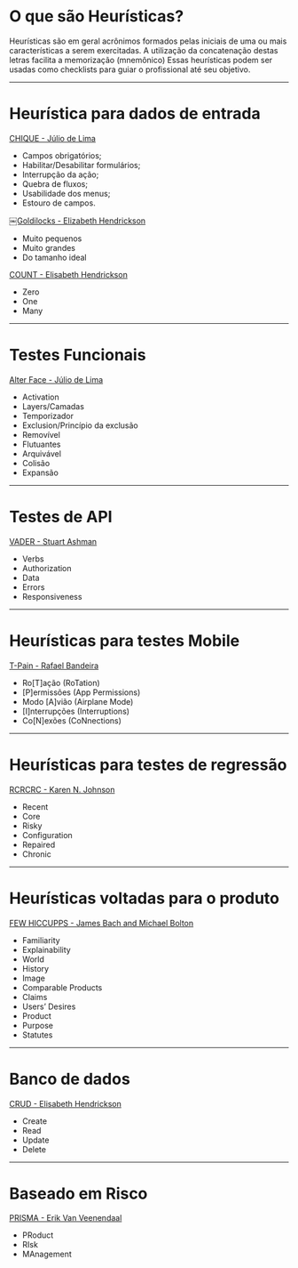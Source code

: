 # O que são Heurísticas?
Heurísticas são em geral acrônimos formados pelas iniciais de uma ou mais características a serem exercitadas. A utilização da concatenação destas letras facilita a memorização (mnemônico)
Essas heurísticas podem ser usadas como checklists para guiar o profissional até seu objetivo.

- - -
# Heurística para dados de entrada

[CHIQUE - Júlio de Lima](https://medium.com/revista-tspi/heur%C3%ADsticas-de-teste-de-software-o-que-s%C3%A3o-e-seus-benef%C3%ADcios-4a59996ca1ec#:~:text=seguir%2C%20da%20heur%C3%ADstica-,CHIQUE,-do)<!-- {"preview":"true"} -->
* Campos obrigatórios;
* Habilitar/Desabilitar formulários;
* Interrupção da ação;
* Quebra de fluxos;
* Usabilidade dos menus;
* Estouro de campos.

[￼Goldilocks - Elizabeth Hendrickson](https://www.ministryoftesting.com/articles/ce0dc29c#:~:text=1.-,Goldilocks,-%2D%20Elisabeth%20Hendrickson)<!-- {"preview":"true"} -->
* Muito pequenos
* Muito grandes
* Do tamanho ideal

[COUNT - Elisabeth Hendrickson](https://blog.testproject.io/2021/07/05/software-testing-heuristics/#:~:text=exploratory%20testing%20cycles%20%F0%9F%94%84-,COUNT,-Context%3A%20Things%20that)<!-- {"preview":"true"} -->
* Zero
* One
* Many
- - -
# Testes Funcionais
[Alter Face - Júlio de Lima](https://www.slideshare.net/juliodelimas/alter-face-test-heuristic-238982989)<!-- {"preview":"true"} -->
* Activation
* Layers/Camadas
* Temporizador
* Exclusion/Princípio da exclusão
* Removível
* Flutuantes
* Arquivável
* Colisão
* Expansão

- - -
# Testes de API
[VADER - Stuart Ashman](https://qa-matters.com/2016/07/30/vader-a-rest-api-test-heuristic/)<!-- {"preview":"true"} -->
* Verbs
* Authorization
* Data
* Errors
* Responsiveness

- - -
# Heurísticas para testes Mobile
[T-Pain - Rafael Bandeira](https://medium.com/revista-tspi/t-pain-heur%C3%ADstica-de-testes-para-aplica%C3%A7%C3%B5es-android-11260f9f98c1)<!-- {"preview":"true"} -->
* Ro[T]ação (RoTation)
* [P]ermissões (App Permissions)
* Modo [A]vião (Airplane Mode)
* [I]nterrupções (Interruptions)
* Co[N]exões (CoNnections)

- - -
# Heurísticas para testes de regressão
[RCRCRC - Karen N. Johnson](http://karennicolejohnson.com/wp-content/uploads/2012/11/KNJohnson-2012-heuristics-mnemonics.pdf)<!-- {"preview":"true"} -->
* Recent
* Core
* Risky
* Configuration
* Repaired
* Chronic
- - -
# Heurísticas voltadas para o produto
[FEW HICCUPPS - James Bach and Michael Bolton](https://developsense.com/blog/2012/07/few-hiccupps)<!-- {"preview":"true"} -->

* Familiarity
* Explainability
* World
* History
* Image
* Comparable Products
* Claims
* Users’ Desires
* Product
* Purpose
* Statutes

- - -
# Banco de dados
[CRUD - Elisabeth Hendrickson](https://medium.com/pragmatic-programmers/crud-create-read-update-delete-77d1076475a3)<!-- {"preview":"true"} -->
* Create
* Read
* Update
* Delete

- - -
# Baseado em Risco
[PRISMA - Erik Van Veenendaal](https://www.slideshare.net/juliodelimas/mot-sp-1-prisma-para-testes-baseados-em-risco)<!-- {"preview":"true"} -->
* PRoduct
* RIsk
* MAnagement